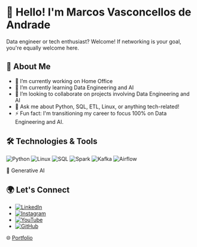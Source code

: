 # 👋 Hello! I'm Marcos Vasconcellos de Andrade

Data engineer or tech enthusiast? Welcome! If networking is your goal, you're equally welcome here.

## 🚀 About Me

- 🔭 I’m currently working on Home Office
- 🌱 I’m currently learning Data Engineering and AI
- 👯 I’m looking to collaborate on projects involving Data Engineering and AI
- 💬 Ask me about Python, SQL, ETL, Linux, or anything tech-related!
- ⚡ Fun fact: I'm transitioning my career to focus 100% on Data Engineering and AI.

## 🛠️ Technologies & Tools

![Python](https://img.shields.io/badge/-Python-333333?style=flat&logo=python)
![Linux](https://img.shields.io/badge/-Linux-333333?style=flat&logo=linux)
![SQL](https://img.shields.io/badge/-SQL-333333?style=flat&logo=postgresql)
![Spark](https://img.shields.io/badge/-Spark-333333?style=flat&logo=apache-spark)
![Kafka](https://img.shields.io/badge/-Kafka-333333?style=flat&logo=apache-kafka)
![Airflow](https://img.shields.io/badge/-Airflow-333333?style=flat&logo=apache-airflow)

🧠 Generative AI

## 🌍 Let's Connect

- [![LinkedIn](https://img.shields.io/badge/-LinkedIn-0A66C2?style=flat&logo=Linkedin&logoColor=white)](https://www.linkedin.com/in/dataengineer-profile)
- [![Instagram](https://img.shields.io/badge/Instagram-%23E4405F.svg?style=for-the-badge&logo=Instagram&logoColor=white)](https://instagram.com/dataengineer.jobs)
- [![YouTube](https://img.shields.io/badge/-YouTube-FF0000?style=flat&logo=youtube&logoColor=white)]([https://www.youtube.com/UCyNq6Jt-P3L2oPkV1qUtXaA])
- [![GitHub](https://img.shields.io/badge/-GitHub-181717?style=flat&logo=github)](https://github.com/marcosvandrade)
  
🌐 [Portfolio](https://dataengineer.net.br/)
